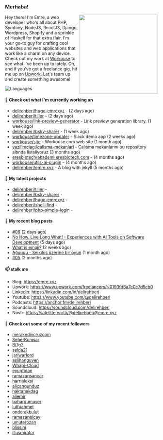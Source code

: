 <h3>Merhaba!</h3>
 

<img align="right" src="https://media.giphy.com/media/ZE6HYckyroMWwSp11C/giphy-downsized.gif" width="260">

Hey there! I'm Emre, a web developer who's all about PHP, Symfony, NodeJS, ReactJS, Django, Wordpress, Shopify and a sprinkle of Haskell for that extra flair.
I'm your go-to guy for crafting cool websites and web applications that work like a charm on any device. 
Check out my work at [Workouse](https://workouse.com) to see what I've been up to lately. 
Oh, and if you've got a freelance gig, hit me up on [Upwork](https://www.upwork.com/freelancers/~0193fd6a7c0c7d5cb0). 
Let's team up and create something awesome!

![Languages](https://github-readme-stats.vercel.app/api/top-langs/?username=delirehberi&layout=compact)

#### 👷 Check out what I'm currently working on

- [delirehberi/hugo-emrexyz](https://github.com/delirehberi/hugo-emrexyz) -  (2 days ago)
- [delirehberi/tiller](https://github.com/delirehberi/tiller) -  (2 days ago)
- [workouse/link-preview-generator](https://github.com/workouse/link-preview-generator) - Link preview generation library.   (1 week ago)
- [delirehberi/bsky-sharer](https://github.com/delirehberi/bsky-sharer) -  (1 week ago)
- [workouse/timezone-updater](https://github.com/workouse/timezone-updater) - Slack demo app (2 weeks ago)
- [workouse/site](https://github.com/workouse/site) - Workouse.com web site (1 month ago)
- [yazilimciagi/calisma-mekanlari](https://github.com/yazilimciagi/calisma-mekanlari) - Çalışma mekanlarını bu repository altında listeliyoruz (3 months ago)
- [eresbiotech/akademi.eresbiotech.com](https://github.com/eresbiotech/akademi.eresbiotech.com) -  (4 months ago)
- [workouse/utils-ai-plugin](https://github.com/workouse/utils-ai-plugin) -  (4 months ago)
- [delirehberi/emre.xyz](https://github.com/delirehberi/emre.xyz) - A blog with jekyll (5 months ago)

#### 🌱 My latest projects

- [delirehberi/tiller](https://github.com/delirehberi/tiller) - 
- [delirehberi/bsky-sharer](https://github.com/delirehberi/bsky-sharer) - 
- [delirehberi/hugo-emrexyz](https://github.com/delirehberi/hugo-emrexyz) - 
- [delirehberi/shell-find](https://github.com/delirehberi/shell-find) - 
- [delirehberi/php-simple-login](https://github.com/delirehberi/php-simple-login) - 

#### 📜 My recent blog posts 

- [#06](https://emre.xyz/til/06/) (2 days ago)
- [No How, Live Long What! - Experiences with AI Tools on Software Development](https://emre.xyz/posts/no-how-live-long-what-ai-tools-in-software-development/) (5 days ago)
- [What is emoji?](https://emre.xyz/posts/what-is-emoji/) (2 weeks ago)
- [Ağuuuu - Seikilos üzerine bir oyun](https://emre.xyz/posts/aguuuu/) (1 month ago)
- [#05](https://emre.xyz/til/05/) (2 months ago) 

#### 📫 stalk me

- Blog: https://emre.xyz 
- Upwork: https://www.upwork.com/freelancers/~0193fd6a7c0c7d5cb0
- Linkedin: https://linkedin.com/in/delirehberi 
- Youtube: https://www.youtube.com/@delirehberi
- Podcasts: https://anchor.fm/delirehberi
- Soundcloud: https://soundcloud.com/delirehberi
- Nostr: https://satellite.earth/@delirehberi@emre.xyz 


#### 👯 Check out some of my recent followers

- [merakediyoruzcom](https://github.com/merakediyoruzcom)
- [SeherKumsar](https://github.com/SeherKumsar)
- [Bi7g3](https://github.com/Bi7g3)
- [selda21](https://github.com/selda21)
- [jariwarlord](https://github.com/jariwarlord)
- [aslihanguven](https://github.com/aslihanguven)
- [Whapi-Cloud](https://github.com/Whapi-Cloud)
- [eyupfidan](https://github.com/eyupfidan)
- [ramazansancar](https://github.com/ramazansancar)
- [harrialeksi](https://github.com/harrialeksi)
- [alicangunduz](https://github.com/alicangunduz)
- [haktanakdag](https://github.com/haktanakdag)
- [aliemir](https://github.com/aliemir)
- [bahargumuser](https://github.com/bahargumuser)
- [lutfuahmet](https://github.com/lutfuahmet)
- [onderakbulut](https://github.com/onderakbulut)
- [ramazanolcay](https://github.com/ramazanolcay)
- [umuterozan](https://github.com/umuterozan)
- [blissini](https://github.com/blissini)
- [illusmirator](https://github.com/illusmirator)



